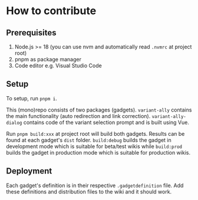 # How to contribute

## Prerequisites

1. Node.js >= 18 (you can use nvm and automatically read `.nvmrc` at project root)
2. pnpm as package manager
3. Code editor e.g. Visual Studio Code

## Setup

To setup, run `pnpm i`.

This (mono)repo consists of two packages (gadgets). `variant-ally` contains the main functionality (auto redirection and link correction). `variant-ally-dialog` contains code of the variant selection prompt and is built using Vue.

Run `pnpm build:xxx` at project root will build both gadgets. Results can be found at each gadget's `dist` folder. `build:debug` builds the gadget in development mode which is suitable for beta/test wikis while `build:prod` builds the gadget in production mode which is suitable for production wikis.

## Deployment
Each gadget's definition is in their respective `.gadgetdefinition` file. Add these definitions and distribution files to the wiki and it should work.
